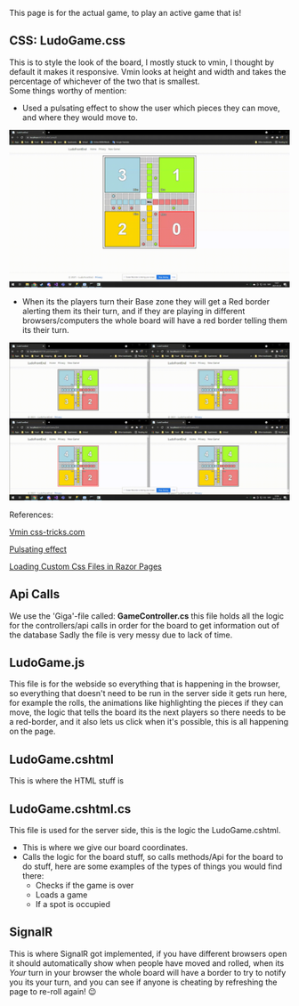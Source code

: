 This page is for the actual game, to play an active game that is!

## CSS: LudoGame.css
This is to style the look of the board, I mostly stuck to vmin, I thought by default it makes it responsive. Vmin looks at height and width and takes the percentage of whichever of the two that is smallest.  
Some things worthy of mention:
* Used a pulsating effect to show the user which pieces they can move, and where they would move to.

![Possible moves showing the pulse effect](https://github.com/PGBSNH20/ludo-v2-group-2/blob/main/Documentation/LudoGifs/PlayerRollsShowAllPossibleMoves.gif)

* When its the players turn their Base zone they will get a Red border alerting them its their turn, and if they are playing in different browsers/computers the whole board will have a red border telling them its their turn. 

![Who's turn is it?](https://github.com/PGBSNH20/ludo-v2-group-2/blob/main/Documentation/LudoGifs/WhosTurnIsIt.gif)

References:

[Vmin css-tricks.com](https://css-tricks.com/simple-little-use-case-vmin/)

[Pulsating effect]()

[Loading Custom Css Files in Razor Pages](https://dev.to/amjadmh73/loading-custom-css-files-in-razor-pages-4no9)

## Api Calls
We use the 'Giga'-file called: **GameController.cs** this file holds all the logic for the controllers/api calls in order for the board to get information out of the database
Sadly the file is very messy due to lack of time.

## LudoGame.js
This file is for the webside so everything that is happening in the browser, so everything that doesn't need to be run in the server side it gets run here, for example the rolls, the animations like highlighting the pieces if they can move, the logic that tells the board its the next players so there needs to be a red-border, and it also lets us click when it's possible, this is all happening on the page.

## LudoGame.cshtml
This is where the HTML stuff is 

## LudoGame.cshtml.cs
This file is used for the server side, this is the logic the LudoGame.cshtml.
* This is where we give our board coordinates. 
* Calls the logic for the board stuff, so calls methods/Api for the board to do stuff, here are some examples of the types of things you would find there:
  * Checks if the game is over
  * Loads a game
  * If a spot is occupied

## SignalR
This is where SignalR got implemented, if you have different browsers open it should automatically show when people have moved and rolled, when its *Your* turn in your browser the whole board will have a border to try to notify you its your turn, and you can see if anyone is cheating by refreshing the page to re-roll again! 😉
